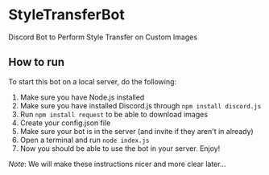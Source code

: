 # StyleTransferBot
Discord Bot to Perform Style Transfer on Custom Images

## How to run
To start this bot on a local server, do the following:
1. Make sure you have Node.js installed
2. Make sure you have installed Discord.js through `npm install discord.js`
3. Run `npm install request` to be able to download images
4. Create your config.json file
5. Make sure your bot is in the server (and invite if they aren't in already)
6. Open a terminal and run `node index.js`
7. Now you should be able to use the bot in your server. Enjoy!

*Note*: We will make these instructions nicer and more clear later...
